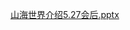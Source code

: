 [山海世界介绍5.27会后.pptx](https://snh48group.yuque.com/attachments/yuque/0/2024/pptx/43733765/1716976759724-e7b2ff9b-84a4-4607-83a0-81e98ad5d533.pptx)

